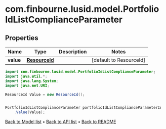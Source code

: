 # com.finbourne.lusid.model.PortfolioIdListComplianceParameter

## Properties

Name | Type | Description | Notes
------------ | ------------- | ------------- | -------------
**value** | [**ResourceId**](ResourceId.md) |  | [default to ResourceId]

```java
import com.finbourne.lusid.model.PortfolioIdListComplianceParameter;
import java.util.*;
import java.lang.System;
import java.net.URI;

ResourceId Value = new ResourceId();


PortfolioIdListComplianceParameter portfolioIdListComplianceParameterInstance = new PortfolioIdListComplianceParameter()
    .Value(Value);
```


[Back to Model list](../README.md#documentation-for-models) &#8226; [Back to API list](../README.md#documentation-for-api-endpoints) &#8226; [Back to README](../README.md)
